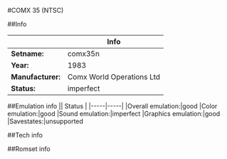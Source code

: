 #COMX 35 (NTSC)

##Info

||Info|
|-----|-----|
|**Setname:**|comx35n
|**Year:**|1983
|**Manufacturer:**|Comx World Operations Ltd
|**Status:**|imperfect

##Emulation info
|| Status |
|-----|-----|
|Overall emulation:|good
|Color emulation:|good
|Sound emulation:|imperfect
|Graphics emulation:|good
|Savestates:|unsupported

##Tech info

##Romset info

<!--- START OF EDITED COMMENT DO NOT TOUCH TEXT ABOVE-->
